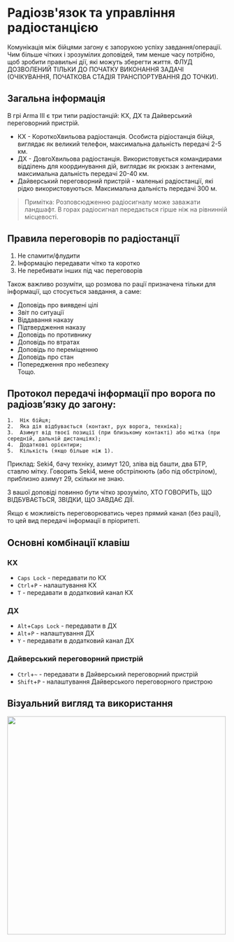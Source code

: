 # Радіозв'язок та управління радіостанцією
Комунікація між бійцями загону є запорукою успіху завдання/операції. Чим більше чітких і зрозумілих доповідей, тим менше часу потрібно, щоб зробити правильні дії, які можуть зберегти життя.
ФЛУД ДОЗВОЛЕНИЙ ТІЛЬКИ ДО ПОЧАТКУ ВИКОНАННЯ ЗАДАЧІ (ОЧІКУВАННЯ, ПОЧАТКОВА СТАДІЯ ТРАНСПОРТУВАННЯ ДО ТОЧКИ).


## Загальна інформація
В грі Arma ІІІ є три типи радіостанцій: КХ, ДХ та Дайверський переговорний пристрій.

- КХ - КороткоХвильова радіостанція. Особиста рідіостанція бійця, виглядає як великий телефон, максимальна дальність передачі 2-5 км.
- ДХ - ДовгоХвильова радіостанція. Використовується командирами відділень для координування дій, виглядає як рюкзак з антенами, максимальна дальність передачі 20-40 км.
- Дайверський переговорний пристрій - маленькі радіостанції, які рідко використовуються. Максимальна дальність передачі 300 м.

> Примітка: Розповсюдженню радіосигналу може заважати ландшафт.
> В горах радіосигнал передається гірше ніж на рівнинній місцевості.

## Правила переговорів по радіостанції
1. Не спамити/флудити
2. Інформацію передавати чітко та коротко
3. Не перебивати інших під час переговорів

Також важливо розуміти, що розмова по рації призначена тільки для інформації, що стосується завдання, а саме:
- Доповідь про виявдені цілі
- Звіт по ситуації
- Віддавання наказу
- Підтвердження наказу
- Доповідь по противнику
- Доповідь по втратах
- Доповідь по переміщенню
- Доповідь про стан
- Попередження про небезпеку  
  Тощо.

## Протокол передачі інформації про ворога по радіозв’язку до загону:

	1.	Нік бійця;
	2.	Яка дія відбувається (контакт, рух ворога, техніка);
	3.	Азимут від твоєї позиції (при близькому контакті) або мітка (при середній, дальній дистанціях);
	4.	Додаткові орієнтири;
	5.	Кількість (якщо більше ніж 1).

Приклад:
Seki4, бачу техніку, азимут 120, зліва від башти, два БТР, ставлю мітку.
Говорить Seki4, мене обстрілюють (або під обстрілом), приблизно азимут 29, скільки не знаю.

З вашої доповіді повинно бути чітко зрозуміло, ХТО ГОВОРИТЬ, ЩО ВІДБУВАЄТЬСЯ, ЗВІДКИ, ЩО ЗАВДАЄ ДІЇ.

Якщо є можливість переговорюватись через прямий канал (без рації), то цей вид передачі інформації в пріоритеті.

## Основні комбінації клавіш
### КХ
- `Caps Lock` - передавати по КХ
- `Ctrl`+`P` - налаштування КХ
- `T` - передавати в додатковий канал КХ

### ДХ
- `Alt`+`Caps Lock` - передавати в ДХ
- `Alt`+`P` - налаштування ДХ
- `Y` - передавати в додатковий канал ДХ
  
### Дайверський переговорний пристрій
- `Ctrl`+`~` - передавати в Дайверський переговорний пристрій
- `Shift`+`P` - налаштування Дайверського переговорного пристрою

## Візуальний вигляд та використання
<img src="https://github.com/vsrJaguar/Materials/assets/144080908/313fb42b-1182-4977-95ae-1d93c7469bb1" height=500px>
